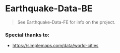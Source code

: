 # Earthquake-Data-BE
> See Earthquake-Data-FE for info on the project.

### Special thanks to:
- https://simplemaps.com/data/world-cities